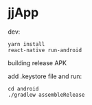 # jjApp
dev:
```
yarn install
react-native run-android
```

building release APK

add .keystore file and run:
```
cd android
./gradlew assembleRelease
```
